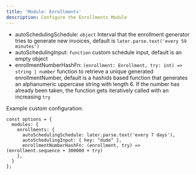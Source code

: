```yaml
---
title: 'Module: Enrollments'
description: Configure the Enrollments Module
---
```


- autoSchedulingSchedule: `object` Interval that the enrollment generator tries to generate new invoices, default is `later.parse.text('every 59 minutes')`
- autoSchedulingInput: `function` custom schedule input, default is an empty object
- enrollmentNumberHashFn: `(enrollment: Enrollment, try: int) => string | number` function to retrieve a unique generated enrollmentNumber, default is a hashids based function that generates an alphanumeric uppercase string with length 6. If the number has already been taken, the function gets iteratively called with an increasing `try`

Example custom configuration:

```
const options = {
  modules: {
    enrollments: {
      autoSchedulingSchedule: later.parse.text('every 7 days'),
      autoSchedulingInput: { hey: "dude" },
      enrollmentNumberHashFn: (enrollment, try) => (enrollment.sequence + 300000 + try)
    },
  }
};
```
